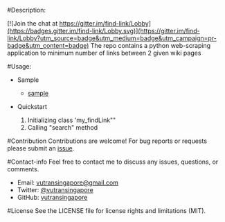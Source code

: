 #Description:

[![Join the chat at https://gitter.im/find-link/Lobby](https://badges.gitter.im/find-link/Lobby.svg)](https://gitter.im/find-link/Lobby?utm_source=badge&utm_medium=badge&utm_campaign=pr-badge&utm_content=badge)
The repo contains a python web-scraping application to minimum number of links between 2 given wiki pages

#Usage:
*	Sample
	*	[sample](https://github.com/tranlyvu/findLink/sample.py)
	
*	Quickstart
	1.	Initializing class 'my_findLink""
	2.	Calling "search" method
	
#Contribution
Contributions are welcome! For bug reports or requests please submit an [issue](https://github.com/tranlyvu/findLink/issues).

#Contact-info
Feel free to contact me to discuss any issues, questions, or comments.
*  Email: vutransingapore@gmail.com
*  Twitter: [@vutransingapore](https://twitter.com/vutransingapore)
*  GitHub: [vutransingapore](https://github.com/tranlyvu)

#License
See the LICENSE file for license rights and limitations (MIT).
